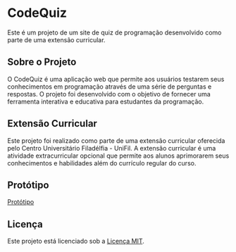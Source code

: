 # CodeQuiz

Este é um projeto de um site de quiz de programação desenvolvido como parte de uma extensão curricular.

## Sobre o Projeto

O CodeQuiz é uma aplicação web que permite aos usuários testarem seus conhecimentos em programação através de uma série de perguntas e respostas. O projeto foi desenvolvido com o objetivo de fornecer uma ferramenta interativa e educativa para estudantes da programação.

## Extensão Curricular

Este projeto foi realizado como parte de uma extensão curricular oferecida pelo Centro Universitário Filadélfia - UniFil. A extensão curricular é uma atividade extracurricular opcional que permite aos alunos aprimorarem seus conhecimentos e habilidades além do currículo regular do curso.

## Protótipo
[Protótipo](https://www.canva.com/design/DAGAM_sczr4/0qFnAFmlFYYle296BsySmg/edit?utm_content=DAGAM_sczr4&utm_campaign=designshare&utm_medium=link2&utm_source=sharebutton)

## Licença

Este projeto está licenciado sob a [Licença MIT](https://opensource.org/licenses/MIT).
